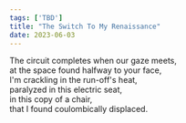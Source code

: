 ```yaml
---
tags: ['TBD']
title: "The Switch To My Renaissance"
date: 2023-06-03
---
```


The circuit completes when our gaze meets,  
at the space found halfway to your face,  
I'm crackling in the run-off's heat,  
paralyzed in this electric seat,  
in this copy of a chair,  
that I found coulombically displaced.
